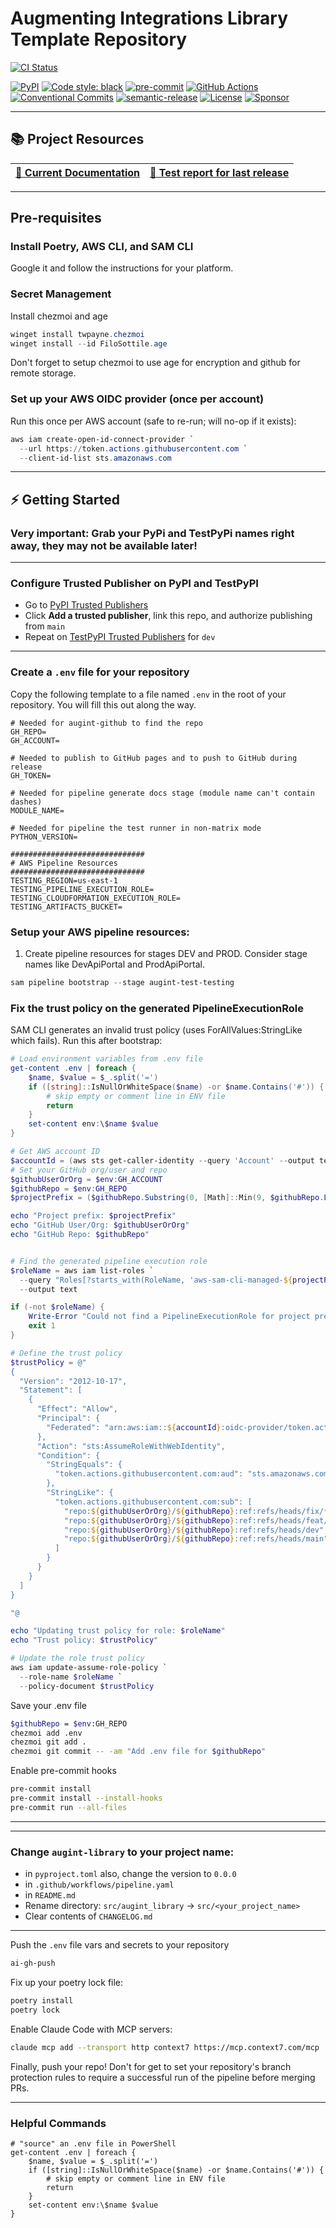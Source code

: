 # Augmenting Integrations Library Template Repository


[![CI Status](https://github.com/svange/augint-library/actions/workflows/pipeline.yaml/badge.svg?branch=main)](https://github.com/svange/augint-library/actions/workflows/pipeline.yaml)

[![PyPI](https://img.shields.io/pypi/v/augint-library?style=flat-square)](https://pypi.org/project/augint-library/)
[![Code style: black](https://img.shields.io/badge/code%20style-black-000000.svg?style=flat-square)](https://github.com/psf/black)
[![pre-commit](https://img.shields.io/badge/pre--commit-enabled-brightgreen?style=flat-square&logo=pre-commit&logoColor=white)](https://github.com/pre-commit/pre-commit)
[![GitHub Actions](https://img.shields.io/badge/GitHub_Actions-automated-blue?style=flat-square&logo=github-actions&logoColor=white)](https://github.com/features/actions)
[![Conventional Commits](https://img.shields.io/badge/Conventional%20Commits-1.0.0-yellow.svg?style=flat-square)](https://conventionalcommits.org)
[![semantic-release](https://img.shields.io/badge/%F0%9F%93%A6%F0%9F%9A%80-semantic--release-e10079.svg?style=flat-square)](https://github.com/semantic-release/semantic-release)
[![License](https://img.shields.io/github/license/svange/augint-library?style=flat-square)](https://github.com/svange/augint-library/blob/main/LICENSE)
[![Sponsor](https://img.shields.io/badge/donate-github%20sponsors-blueviolet?style=flat-square&logo=github-sponsors)](https://github.com/sponsors/svange)


---

## 📚 Project Resources

| [📖 Current Documentation](https://svange.github.io/augint-library) |[🧪 Test report for last release ](https://svange.github.io/augint-library/test-report.html) |
|:----------------------------------------------------------------:|:-------------------------------------------------------------------------------------------:|

---
## Pre-requisites
### Install Poetry, AWS CLI, and SAM CLI
Google it and follow the instructions for your platform.

### Secret Management
Install chezmoi and age

```powershell
winget install twpayne.chezmoi
winget install --id FiloSottile.age
```
Don't forget to setup chezmoi to use age for encryption and github for remote storage.

### Set up your AWS OIDC provider (once per account)
Run this once per AWS account (safe to re-run; will no-op if it exists):
```powershell
aws iam create-open-id-connect-provider `
  --url https://token.actions.githubusercontent.com `
  --client-id-list sts.amazonaws.com
```
---

## ⚡ Getting Started

### Very important: Grab your  PyPi and TestPyPi names right away, they may not be available later!
---
### Configure Trusted Publisher on PyPI and TestPyPI
  - Go to [PyPI Trusted Publishers](https://pypi.org/manage/account/#trusted-publishers)
  - Click **Add a trusted publisher**, link this repo, and authorize publishing from `main`
  - Repeat on [TestPyPI Trusted Publishers](https://test.pypi.org/manage/account/#trusted-publishers) for `dev`

---

### Create a `.env` file for your repository
Copy the following template to a file named `.env` in the root of your repository. You will fill this out along the way.
```env
# Needed for augint-github to find the repo
GH_REPO=
GH_ACCOUNT=

# Needed to publish to GitHub pages and to push to GitHub during release
GH_TOKEN=

# Needed for pipeline generate docs stage (module name can't contain dashes)
MODULE_NAME=

# Needed for pipeline the test runner in non-matrix mode
PYTHON_VERSION=

##############################
# AWS Pipeline Resources
##############################
TESTING_REGION=us-east-1
TESTING_PIPELINE_EXECUTION_ROLE=
TESTING_CLOUDFORMATION_EXECUTION_ROLE=
TESTING_ARTIFACTS_BUCKET=
```

### Setup your AWS pipeline resources:

1. Create pipeline resources for stages DEV and PROD. Consider stage names like DevApiPortal and ProdApiPortal.
```powershell
sam pipeline bootstrap --stage augint-test-testing
```

### Fix the trust policy on the generated PipelineExecutionRole
SAM CLI generates an invalid trust policy (uses ForAllValues:StringLike which fails).
Run this after bootstrap:

```powershell
# Load environment variables from .env file
get-content .env | foreach {
    $name, $value = $_.split('=')
    if ([string]::IsNullOrWhiteSpace($name) -or $name.Contains('#')) {
        # skip empty or comment line in ENV file
        return
    }
    set-content env:\$name $value
}

# Get AWS account ID
$accountId = (aws sts get-caller-identity --query 'Account' --output text)
# Set your GitHub org/user and repo
$githubUserOrOrg = $env:GH_ACCOUNT  
$githubRepo = $env:GH_REPO
$projectPrefix = ($githubRepo.Substring(0, [Math]::Min(9, $githubRepo.Length)))  # first 9 chars

echo "Project prefix: $projectPrefix"
echo "GitHub User/Org: $githubUserOrOrg"
echo "GitHub Repo: $githubRepo"


# Find the generated pipeline execution role
$roleName = aws iam list-roles `
  --query "Roles[?starts_with(RoleName, 'aws-sam-cli-managed-${projectPrefix}') && contains(RoleName, 'PipelineExecutionRole')].RoleName" `
  --output text

if (-not $roleName) {
    Write-Error "Could not find a PipelineExecutionRole for project prefix $projectPrefix"
    exit 1
}

# Define the trust policy
$trustPolicy = @"
{
  "Version": "2012-10-17",
  "Statement": [
    {
      "Effect": "Allow",
      "Principal": {
        "Federated": "arn:aws:iam::${accountId}:oidc-provider/token.actions.githubusercontent.com"
      },
      "Action": "sts:AssumeRoleWithWebIdentity",
      "Condition": {
        "StringEquals": {
          "token.actions.githubusercontent.com:aud": "sts.amazonaws.com"
        },
        "StringLike": {
          "token.actions.githubusercontent.com:sub": [
            "repo:${githubUserOrOrg}/${githubRepo}:ref:refs/heads/fix/*",
            "repo:${githubUserOrOrg}/${githubRepo}:ref:refs/heads/feat/*",
            "repo:${githubUserOrOrg}/${githubRepo}:ref:refs/heads/dev",
            "repo:${githubUserOrOrg}/${githubRepo}:ref:refs/heads/main"
          ]
        }
      }
    }
  ]
}

"@

echo "Updating trust policy for role: $roleName"
echo "Trust policy: $trustPolicy"

# Update the role trust policy
aws iam update-assume-role-policy `
  --role-name $roleName `
  --policy-document $trustPolicy
```

Save your .env file
```bash
$githubRepo = $env:GH_REPO
chezmoi add .env
chezmoi git add .
chezmoi git commit -- -am "Add .env file for $githubRepo"
```

Enable pre-commit hooks
```bash
pre-commit install
pre-commit install --install-hooks
pre-commit run --all-files
```
---


---
### Change `augint-library` to your project name:
- in `pyproject.toml` also, change the version to `0.0.0`
- in `.github/workflows/pipeline.yaml`
- in `README.md`
- Rename directory: `src/augint_library` → `src/<your_project_name>`
- Clear contents of `CHANGELOG.md`

---

Push the `.env` file vars and secrets to your repository
```bash
ai-gh-push
```

Fix up your poetry lock file:
```bash
poetry install
poetry lock
```

Enable Claude Code with MCP servers:
```bash
claude mcp add --transport http context7 https://mcp.context7.com/mcp
```

Finally, push your repo!
Don't for get to set your repository's branch protection rules to require a successful run of the pipeline before merging PRs.

---

### Helpful Commands
```pwsh
# "source" an .env file in PowerShell
get-content .env | foreach {
    $name, $value = $_.split('=')
    if ([string]::IsNullOrWhiteSpace($name) -or $name.Contains('#')) {
        # skip empty or comment line in ENV file
        return
    }
    set-content env:\$name $value
}
```
